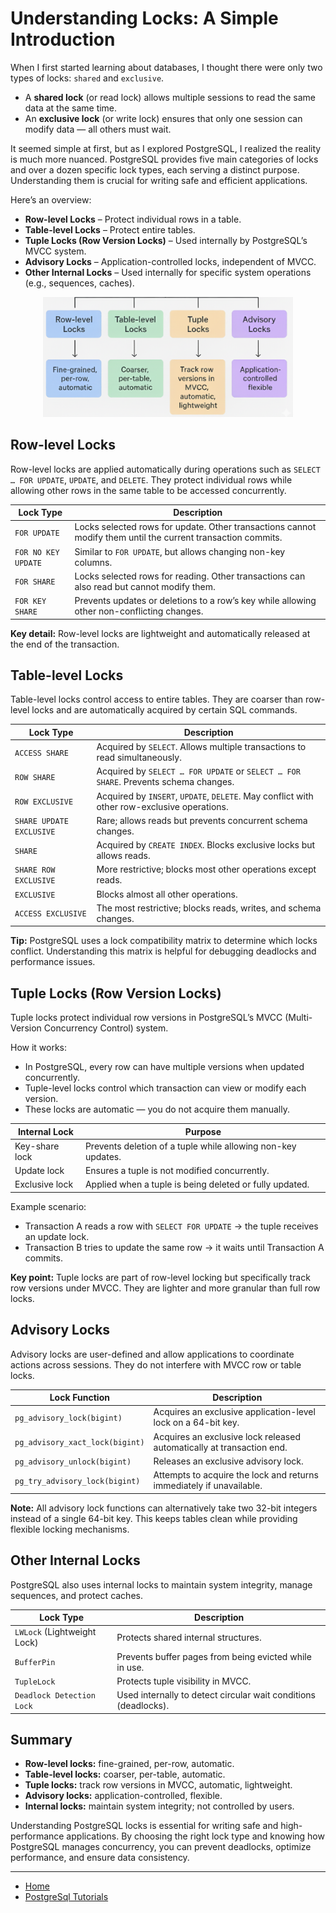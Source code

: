 # Understanding Locks: A Simple Introduction

When I first started learning about databases, I thought there were only two types of locks: `shared` and `exclusive`.

- A **shared lock** (or read lock) allows multiple sessions to read the same data at the same time.
- An **exclusive lock** (or write lock) ensures that only one session can modify data — all others must wait.

It seemed simple at first, but as I explored PostgreSQL, I realized the reality is much more nuanced. PostgreSQL provides five main categories 
of locks and over a dozen specific lock types, each serving a distinct purpose. Understanding them is crucial for writing safe and efficient applications.

Here’s an overview:

- **Row-level Locks** – Protect individual rows in a table.
- **Table-level Locks** – Protect entire tables.
- **Tuple Locks (Row Version Locks)** – Used internally by PostgreSQL’s MVCC system.
- **Advisory Locks** – Application-controlled locks, independent of MVCC.
- **Other Internal Locks** – Used internally for specific system operations (e.g., sequences, caches).

<p align="center">
    <img src="./assets/img7.png" alt="img7" width="400"/>
</p>

## Row-level Locks

Row-level locks are applied automatically during operations such as `SELECT … FOR UPDATE`, `UPDATE`, and `DELETE`. 
They protect individual rows while allowing other rows in the same table to be accessed concurrently.

| **Lock Type**       | **Description**                                                                                              |
| ------------------- | ------------------------------------------------------------------------------------------------------------ |
| `FOR UPDATE`        | Locks selected rows for update. Other transactions cannot modify them until the current transaction commits. |
| `FOR NO KEY UPDATE` | Similar to `FOR UPDATE`, but allows changing non-key columns.                                                |
| `FOR SHARE`         | Locks selected rows for reading. Other transactions can also read but cannot modify them.                    |
| `FOR KEY SHARE`     | Prevents updates or deletions to a row’s key while allowing other non-conflicting changes.                   |


**Key detail:** Row-level locks are lightweight and automatically released at the end of the transaction.

## Table-level Locks

Table-level locks control access to entire tables. They are coarser than row-level locks and are automatically acquired by certain SQL commands.

| **Lock Type**            | **Description**                                                                             |
| ------------------------ | ------------------------------------------------------------------------------------------- |
| `ACCESS SHARE`           | Acquired by `SELECT`. Allows multiple transactions to read simultaneously.                  |
| `ROW SHARE`              | Acquired by `SELECT … FOR UPDATE` or `SELECT … FOR SHARE`. Prevents schema changes.         |
| `ROW EXCLUSIVE`          | Acquired by `INSERT`, `UPDATE`, `DELETE`. May conflict with other row-exclusive operations. |
| `SHARE UPDATE EXCLUSIVE` | Rare; allows reads but prevents concurrent schema changes.                                  |
| `SHARE`                  | Acquired by `CREATE INDEX`. Blocks exclusive locks but allows reads.                        |
| `SHARE ROW EXCLUSIVE`    | More restrictive; blocks most other operations except reads.                                |
| `EXCLUSIVE`              | Blocks almost all other operations.                                                         |
| `ACCESS EXCLUSIVE`       | The most restrictive; blocks reads, writes, and schema changes.                             |

**Tip:** PostgreSQL uses a lock compatibility matrix to determine which locks conflict. Understanding this matrix is helpful for debugging deadlocks and performance issues.

## Tuple Locks (Row Version Locks)

Tuple locks protect individual row versions in PostgreSQL’s MVCC (Multi-Version Concurrency Control) system.

How it works:

- In PostgreSQL, every row can have multiple versions when updated concurrently.
- Tuple-level locks control which transaction can view or modify each version.
- These locks are automatic — you do not acquire them manually.

| **Internal Lock** | **Purpose**                                                  |
| ----------------- | ------------------------------------------------------------ |
| Key-share lock    | Prevents deletion of a tuple while allowing non-key updates. |
| Update lock       | Ensures a tuple is not modified concurrently.                |
| Exclusive lock    | Applied when a tuple is being deleted or fully updated.      |

Example scenario:

- Transaction A reads a row with `SELECT FOR UPDATE` → the tuple receives an update lock.
- Transaction B tries to update the same row → it waits until Transaction A commits.

**Key point:** Tuple locks are part of row-level locking but specifically track row versions under MVCC. They are lighter and more granular than full row locks.

## Advisory Locks

Advisory locks are user-defined and allow applications to coordinate actions across sessions. They do not interfere with MVCC row or table locks.

| **Lock Function**               | **Description**                                                       |
| ------------------------------- | --------------------------------------------------------------------- |
| `pg_advisory_lock(bigint)`      | Acquires an exclusive application-level lock on a 64-bit key.         |
| `pg_advisory_xact_lock(bigint)` | Acquires an exclusive lock released automatically at transaction end. |
| `pg_advisory_unlock(bigint)`    | Releases an exclusive advisory lock.                                  |
| `pg_try_advisory_lock(bigint)`  | Attempts to acquire the lock and returns immediately if unavailable.  |

**Note:** All advisory lock functions can alternatively take two 32-bit integers instead of a single 64-bit key. This keeps tables clean while providing flexible locking mechanisms.

## Other Internal Locks

PostgreSQL also uses internal locks to maintain system integrity, manage sequences, and protect caches.

| **Lock Type**               | **Description**                                                 |
| --------------------------- | --------------------------------------------------------------- |
| `LWLock` (Lightweight Lock) | Protects shared internal structures.                            |
| `BufferPin`                 | Prevents buffer pages from being evicted while in use.          |
| `TupleLock`                 | Protects tuple visibility in MVCC.                              |
| `Deadlock Detection Lock`   | Used internally to detect circular wait conditions (deadlocks). |


## Summary

- **Row-level locks:** fine-grained, per-row, automatic.
- **Table-level locks:** coarser, per-table, automatic.
- **Tuple locks:** track row versions in MVCC, automatic, lightweight.
- **Advisory locks:** application-controlled, flexible.
- **Internal locks:** maintain system integrity; not controlled by users.

Understanding PostgreSQL locks is essential for writing safe and high-performance applications. 
By choosing the right lock type and knowing how PostgreSQL manages concurrency, you can prevent deadlocks, 
optimize performance, and ensure data consistency.

---

- [Home](./../../README.md)
- [PostgreSql Tutorials](./../tutorials.md)